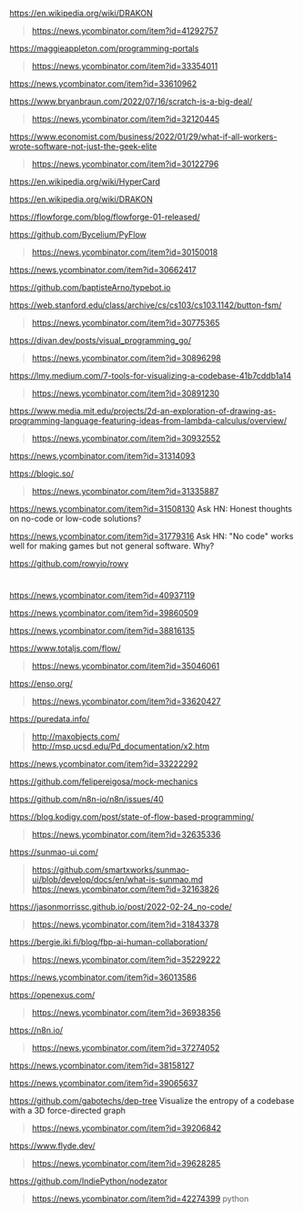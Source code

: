
https://en.wikipedia.org/wiki/DRAKON
> https://news.ycombinator.com/item?id=41292757

https://maggieappleton.com/programming-portals
> https://news.ycombinator.com/item?id=33354011

https://news.ycombinator.com/item?id=33610962

https://www.bryanbraun.com/2022/07/16/scratch-is-a-big-deal/
> https://news.ycombinator.com/item?id=32120445

https://www.economist.com/business/2022/01/29/what-if-all-workers-wrote-software-not-just-the-geek-elite
> https://news.ycombinator.com/item?id=30122796

https://en.wikipedia.org/wiki/HyperCard

https://en.wikipedia.org/wiki/DRAKON

https://flowforge.com/blog/flowforge-01-released/

https://github.com/Bycelium/PyFlow
> https://news.ycombinator.com/item?id=30150018

https://news.ycombinator.com/item?id=30662417

https://github.com/baptisteArno/typebot.io

https://web.stanford.edu/class/archive/cs/cs103/cs103.1142/button-fsm/
> https://news.ycombinator.com/item?id=30775365

https://divan.dev/posts/visual_programming_go/
> https://news.ycombinator.com/item?id=30896298

https://lmy.medium.com/7-tools-for-visualizing-a-codebase-41b7cddb1a14
> https://news.ycombinator.com/item?id=30891230

https://www.media.mit.edu/projects/2d-an-exploration-of-drawing-as-programming-language-featuring-ideas-from-lambda-calculus/overview/
> https://news.ycombinator.com/item?id=30932552

https://news.ycombinator.com/item?id=31314093

https://blogic.so/
> https://news.ycombinator.com/item?id=31335887

https://news.ycombinator.com/item?id=31508130 Ask HN: Honest thoughts on no-code or low-code solutions?

https://news.ycombinator.com/item?id=31779316 Ask HN: "No code" works well for making games but not general software. Why?

https://github.com/rowyio/rowy

#
https://news.ycombinator.com/item?id=40937119

https://news.ycombinator.com/item?id=39860509

https://news.ycombinator.com/item?id=38816135

https://www.totaljs.com/flow/
> https://news.ycombinator.com/item?id=35046061

https://enso.org/
> https://news.ycombinator.com/item?id=33620427

https://puredata.info/
> http://maxobjects.com/
> http://msp.ucsd.edu/Pd_documentation/x2.htm

https://news.ycombinator.com/item?id=33222292

https://github.com/felipereigosa/mock-mechanics

https://github.com/n8n-io/n8n/issues/40

https://blog.kodigy.com/post/state-of-flow-based-programming/
> https://news.ycombinator.com/item?id=32635336

https://sunmao-ui.com/
> https://github.com/smartxworks/sunmao-ui/blob/develop/docs/en/what-is-sunmao.md
> https://news.ycombinator.com/item?id=32163826

https://jasonmorrissc.github.io/post/2022-02-24_no-code/
> https://news.ycombinator.com/item?id=31843378

https://bergie.iki.fi/blog/fbp-ai-human-collaboration/
> https://news.ycombinator.com/item?id=35229222

https://news.ycombinator.com/item?id=36013586

https://openexus.com/
> https://news.ycombinator.com/item?id=36938356

https://n8n.io/
> https://news.ycombinator.com/item?id=37274052

https://news.ycombinator.com/item?id=38158127

https://news.ycombinator.com/item?id=39065637

https://github.com/gabotechs/dep-tree Visualize the entropy of a codebase with a 3D force-directed graph
> https://news.ycombinator.com/item?id=39206842

https://www.flyde.dev/
>  https://news.ycombinator.com/item?id=39628285

https://github.com/IndiePython/nodezator
> https://news.ycombinator.com/item?id=42274399 python